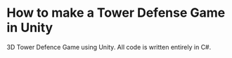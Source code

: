How to make a Tower Defense Game in Unity 
========

 3D Tower Defence Game using Unity. All code is written entirely in C#.
